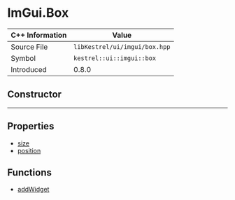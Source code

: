 
# ImGui.Box

| C++ Information | Value |
| --- | --- |
| Source File | `libKestrel/ui/imgui/box.hpp` |
| Symbol | `kestrel::ui::imgui::box` |
| Introduced | 0.8.0 |

## Constructor

---

## Properties

 - [size](size.md)
 - [position](position.md)

## Functions

 - [addWidget](addWidget.md)

